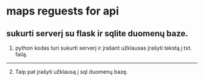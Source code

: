 # maps reguests for api
## sukurti serverį su flask ir sqlite duomenų baze.

1. python kodas turi sukurti serverį ir įrašant užklausas įrašyti tekstą į txt. failą.

*********
2. Taip pat įrašyti užklausą į sql duomenų bazę.
